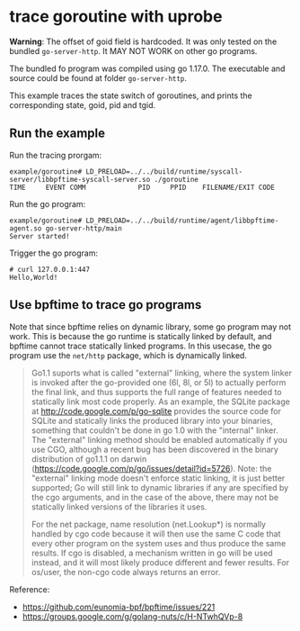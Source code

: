 # trace goroutine with uprobe

**Warning**: The offset of goid field is hardcoded. It was only tested on the bundled `go-server-http`. It MAY NOT WORK on other go programs.

The bundled fo program was compiled using go 1.17.0. The executable and source could be found at folder `go-server-http`.

This example traces the state switch of goroutines, and prints the corresponding state, goid, pid and tgid.

## Run the example

Run the tracing prorgam:

```console
example/goroutine# LD_PRELOAD=../../build/runtime/syscall-server/libbpftime-syscall-server.so ./goroutine
TIME     EVENT COMM             PID     PPID    FILENAME/EXIT CODE
```

Run the go program:

```console
example/goroutine# LD_PRELOAD=../../build/runtime/agent/libbpftime-agent.so go-server-http/main
Server started!
```

Trigger the go program:

```console
# curl 127.0.0.1:447
Hello,World!
```

## Use bpftime to trace go programs

Note that since bpftime relies on dynamic library, some go program may not work. This is because the go runtime is statically linked by default, and bpftime cannot trace statically linked programs. In this usecase, the go program use the `net/http` package, which is dynamically linked.

> Go1.1 suports what is called "external" linking, where the system linker is invoked after the go-provided one (6l, 8l, or 5l) to actually perform the final link, and thus supports the full range of features needed to statically link most code properly. As an example, the SQLite package at <http://code.google.com/p/go-sqlite> provides the source code for SQLite and statically links the produced library into your binaries, something that couldn't be done in go 1.0 with the "internal" linker. The "external" linking method should be enabled automatically if you use CGO, although a recent bug has been discovered in the binary distribution of go1.1.1 on darwin (<https://code.google.com/p/go/issues/detail?id=5726>). Note: the "external" linking mode doesn't enforce static linking, it is just better supported; Go will still link to dynamic libraries if any are specified by the cgo arguments, and in the case of the above, there may not be statically linked versions of the libraries it uses.
>
> For the net package, name resolution (net.Lookup*) is normally handled by cgo code because it will then use the same C code that every other program on the system uses and thus produce the same results. If cgo is disabled, a mechanism written in go will be used instead, and it will most likely produce different and fewer results. For os/user, the non-cgo code always returns an error.

Reference:

- <https://github.com/eunomia-bpf/bpftime/issues/221>
- <https://groups.google.com/g/golang-nuts/c/H-NTwhQVp-8>
